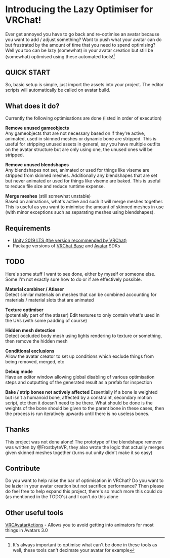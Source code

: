 # Introducing the Lazy Optimiser for VRChat!
Ever get annoyed you have to go back and re-optimise an avatar because you want to add / adjust something? Want to push what your avatar can do but frustrated by the amount of time that you need to spend optimising? Well you too can be lazy (somewhat) in your avatar creation but still be (somewhat) optimised using these automated tools![^1]

## QUICK START
So, basic setup is simple, just import the assets into your project. The editor scripts will automatically be called on avatar build.

## What does it do?
Currently the following optimisations are done (listed in order of execution)

**Remove unused gameobjects**  
Any gameobjects that are not necessary based on if they're active, animated, used in skinned meshes or dynamic bone are stripped. This is useful for stripping unused assets in general, say you have multiple outfits on the avatar structure but are only using one, the unused ones will be stripped.

**Remove unused blendshapes**  
Any blendshapes not set, animated or used for things like viseme are stripped from skinned meshes. Additionally any blendshapes that are set but never animated or used for things like viseme are baked. This is useful to reduce file size and reduce runtime expense.

**Merge meshes** (still somewhat unstable)  
Based on animations, what's active and such it will merge meshes together. This is useful as you want to minimise the amount of skinned meshes in use (with minor exceptions such as separating meshes using blendshapes).

## Requirements
- [Unity 2019 LTS (the version recommended by VRChat)](https://docs.vrchat.com/docs/current-unity-version)
- Package versions of [VRChat Base](https://github.com/vrchat/packages/tree/main/packages/com.vrchat.base) and [Avatar](https://github.com/vrchat/packages/tree/main/packages/com.vrchat.avatars) SDKs

## TODO
Here's some stuff I want to see done, either by myself or someone else. Some I'm not exactly sure how to do or if are effectively possible.

**Material combiner / Atlaser**  
Detect similar materials on meshes that can be combined accounting for materials / material slots that are animated

**Texture optimiser**  
(potentially part of the atlaser) Edit textures to only contain what's used in the UVs (with some padding of course)

**Hidden mesh detection**  
Detect occluded body mesh using lights rendering to texture or something, then remove the hidden mesh

**Conditional exclusions**  
Allow the avatar creator to set up conditions which exclude things from being removed, merged, etc

**Debug mode**  
Have an editor window allowing global disabling of various optimisation steps and outputting of the generated result as a prefab for inspection

**Bake / strip bones not actively affected**
Essentially if a bone is weighted but isn't a humanoid bone, affected by a constraint, secondary motion script, etc then it doesn't need to be there. What should be done is the weights of the bone should be given to the parent bone in these cases, then the process is run iteratively upwards until there is no useless bones.


## Thanks
This project was not done alone! The prototype of the blendshape remover was written by @FrostbyteVR, they also wrote the logic that actually merges given skinned meshes together (turns out unity didn't make it so easy)

## Contribute
Do you want to help raise the bar of optimisation in VRChat? Do you want to be lazier in your avatar creation but not sacrifice performance? Then please do feel free to help expand this project, there's so much more this could do (as mentioned in the TODO's) and I can't do this alone

## Other useful tools
[VRCAvatarActions](https://github.com/euan142/VRCAvatarActions/) - Allows you to avoid getting into animators for most things in Avatars 3.0  
  
  
[^1]: It's always important to optimise what can't be done in these tools as well, these tools can't decimate your avatar for example